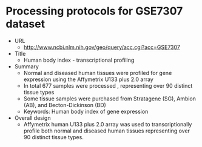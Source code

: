 # Processing protocols for GSE7307 dataset
- URL
  - http://www.ncbi.nlm.nih.gov/geo/query/acc.cgi?acc=GSE7307
- Title
  - Human body index - transcriptional profiling
- Summary
  - Normal and diseased human tissues were profiled for gene expression using the Affymetrix U133 plus 2.0 array
  - In total 677 samples were processed , representing over 90 distinct tissue types
  - Some tissue samples were purchased from Stratagene (SG), Ambion (AB), and Becton-Dickinson (BD)
  - Keywords: Human body index of gene expression
- Overall design 
  - Affymetrix human U133 plus 2.0 array was used to transcriptionally profile both normal and diseased human tissues representing over 90 distinct tissue types.
